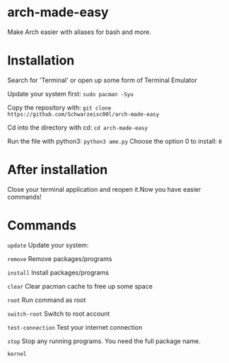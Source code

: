 # arch-made-easy
Make Arch easier with aliases for bash and more.


# Installation
Search for 'Terminal' or open up some form of Terminal Emulator

Update your system first:
```sudo pacman -Syu```


Copy the repository with:
````git clone https://github.com/Schwarzeisc00l/arch-made-easy````

Cd into the directory with cd:
`cd arch-made-easy`

Run the file with python3:
`python3 ame.py`
Choose the option 0 to install:
```0```

# After installation
Close your terminal application and reopen it.Now you have easier commands!

# Commands

```update```
Update your system:


```remove```
Remove packages/programs

```install```
Install packages/programs


```clear```
Clear pacman cache to free up some space

```root```
Run command as root

```switch-root```
Switch to root account

```test-connection```
Test your internet connection



```stop```
Stop any running programs. You need the full package name.

```kernel```
